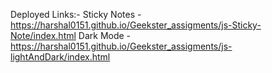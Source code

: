 Deployed Links:-
Sticky Notes - https://harshal0151.github.io/Geekster_assigments/js-Sticky-Note/index.html
Dark Mode - https://harshal0151.github.io/Geekster_assigments/js-lightAndDark/index.html

